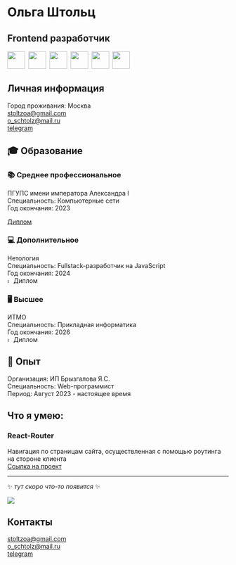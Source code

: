 # Ольга Штольц
## Frontend разработчик
<img src="https://cdn.jsdelivr.net/gh/devicons/devicon/icons/css3/css3-original.svg" width="40" height="40"/>&nbsp;
<img src="https://cdn.jsdelivr.net/gh/devicons/devicon/icons/html5/html5-original.svg" width="40" height="40"/>&nbsp;
<img src="https://cdn.jsdelivr.net/gh/devicons/devicon/icons/javascript/javascript-original.svg" width="40" height="40"/>&nbsp;
<img src="https://cdn.jsdelivr.net/gh/devicons/devicon/icons/react/react-original.svg" width="40" height="40"/>&nbsp;
<img src="https://cdn.jsdelivr.net/gh/devicons/devicon/icons/typescript/typescript-original.svg" width="40" height="40"/>&nbsp;
<img src="https://cdn.jsdelivr.net/gh/devicons/devicon/icons/nodejs/nodejs-original.svg" width="40" height="40"/>
## Личная информация
Город проживания: Москва  
stoltzoa@gmail.com  
o_schtolz@mail.ru  
[telegram](https://t.me/stoltzoa)
## :mortar_board: Образование
### :books: Среднее профессиональное
ПГУПС имени императора Александра I  
Специальность: Компьютерные сети  
Год окончания: 2023  
<!--<img src="https://media.giphy.com/media/3o7bu3XilJ5BOiSGic/giphy.gif" alt="loading" width="10" height="10">&nbsp;Диплом  -->
[Диплом](https://github.com/AveMrk/AveMrk/blob/main/documents/README.md)
### :computer: Дополнительное  
Нетология  
Специальность: Fullstack-разработчик на JavaScript  
Год окончания: 2024  
<img src="https://media.giphy.com/media/3o7bu3XilJ5BOiSGic/giphy.gif" alt="loading" width="10" height="10">&nbsp;Диплом  
<!-- [Диплом]() -->
### :desktop_computer: Высшее
ИТМО  
Специальность: Прикладная информатика  
Год окончания: 2026  
<img src="https://media.giphy.com/media/3o7bu3XilJ5BOiSGic/giphy.gif" alt="loading" width="10" height="10">&nbsp;Диплом  
<!-- [Диплом]() -->
 ## :briefcase: Опыт 
Организация: ИП Брызгалова Я.С.  
Специальность: Web-программист  
Период: Август 2023 - настоящее время  
## Что я умею:
### React-Router
Навигация по страницам сайта, осуществленная с помощью роутинга на стороне клиента    
[Ссылка на проект](https://github.com/AveMrk/router_menu/)    

---

:sparkles: *тут скоро что-то появится* :sparkles:  
    
<img src="https://media.giphy.com/media/l3nWhI38IWDofyDrW/giphy.gif" float="left"/>  
    
## Контакты
stoltzoa@gmail.com  
o_schtolz@mail.ru  
[telegram](https://t.me/stoltzoa)

<!--
### Проект 1

```
> описание проектаописание проектаописание проектаописание проектаописание проектаописание проектаописание проекта

```

[ссылка](https://doka.guide) на задеплоенный проект
[ссылка](https://doka.guide) на репозиторий
### Проект 2

```
> описание проектаописание проектаописание проектаописание проектаописание проектаописание проектаописание проекта

```

[ссылка](https://doka.guide) на задеплоенный проект
[ссылка](https://doka.guide) на репозиторий
### Проект 3


```
> описание проектаописание проектаописание проектаописание проектаописание проектаописание проектаописание проекта

```

[ссылка](https://doka.guide) на задеплоенный проект
[ссылка](https://doka.guide) на репозиторий
### Проект 4

```

> описание проектаописание проектаописание проектаописание проектаописание проектаописание проектаописание проекта

```

[ссылка](https://doka.guide) на задеплоенный проект
[ссылка](https://doka.guide) на репозиторий
-->
